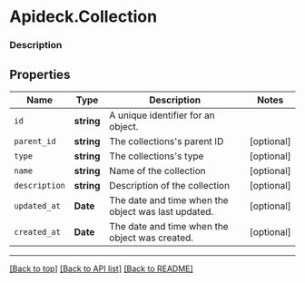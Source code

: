 # Apideck.Collection

### Description

## Properties
Name | Type | Description | Notes
------------ | ------------- | ------------- | -------------
`id` | **string** | A unique identifier for an object. | 
`parent_id` | **string** | The collections\'s parent ID | [optional] 
`type` | **string** | The collections\'s type | [optional] 
`name` | **string** | Name of the collection | [optional] 
`description` | **string** | Description of the collection | [optional] 
`updated_at` | **Date** | The date and time when the object was last updated. | [optional] 
`created_at` | **Date** | The date and time when the object was created. | [optional] 





---

[[Back to top]](#) [[Back to API list]](../../../../README.md#documentation-for-api-endpoints) [[Back to README]](../../../../README.md)


